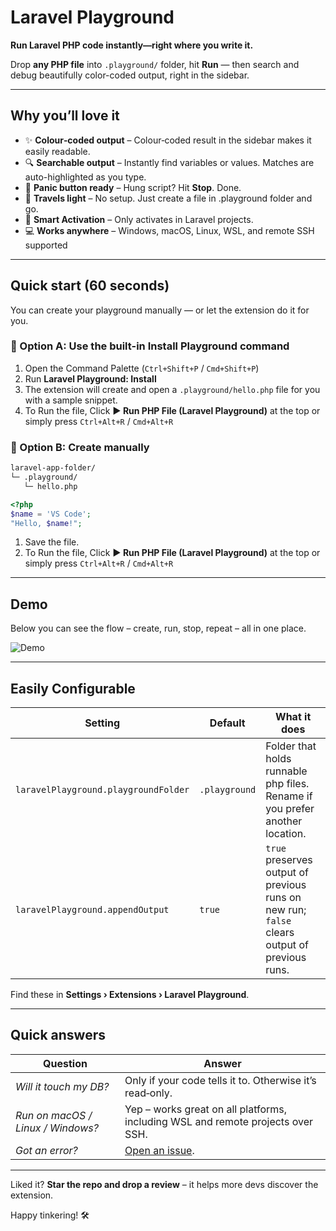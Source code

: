 # Laravel Playground

**Run Laravel PHP code instantly—right where you write it.**

Drop **any PHP file** into `.playground/` folder, hit **Run** — then search and debug beautifully color-coded output, right in the sidebar.

---

## Why you’ll love it

* ✨ **Colour‑coded output** – Colour‑coded result in the sidebar makes it easily readable.
* 🔍 **Searchable output** – Instantly find variables or values. Matches are auto-highlighted as you type.
* 🛑 **Panic button ready** – Hung script? Hit **Stop**. Done.
* 🎒 **Travels light** – No setup. Just create a file in .playground folder and go.
* 🧘 **Smart Activation** – Only activates in Laravel projects.
* 💻 **Works anywhere** – Windows, macOS, Linux, WSL, and remote SSH supported

---

## Quick start (60 seconds)

You can create your playground manually — or let the extension do it for you.

### 🔧 Option A: Use the built-in **Install Playground** command

1. Open the Command Palette (`Ctrl+Shift+P` / `Cmd+Shift+P`)
2. Run **Laravel Playground: Install**
3. The extension will create and open a `.playground/hello.php` file for you with a sample snippet.
4. To Run the file, Click **▶ Run PHP File (Laravel Playground)** at the top or simply press `Ctrl+Alt+R` / `Cmd+Alt+R`

### 📁 Option B: Create manually

```bash
laravel‑app-folder/
└─ .playground/
   └─ hello.php
```

```php
<?php
$name = 'VS Code';
"Hello, $name!";
```

1. Save the file. 
2. To Run the file, Click **▶ Run PHP File (Laravel Playground)** at the top or simply press `Ctrl+Alt+R` / `Cmd+Alt+R`

---

## Demo

Below you can see the flow – create, run, stop, repeat – all in one place.

![Demo](https://raw.githubusercontent.com/ali-raza-saleem/laravel-playground/main/demo/setup.gif)

---

## Easily Configurable

| Setting                                | Default       | What it does                                                                            |
| -------------------------------------- | ------------- | --------------------------------------------------------------------------------------- |
| `laravelPlayground.playgroundFolder` | `.playground` | Folder that holds runnable php files. Rename if you prefer another location.            |
| `laravelPlayground.appendOutput`     | `true`        | `true` preserves output of previous runs on new run; `false` clears output of previous runs. |

Find these in **Settings › Extensions › Laravel Playground**.

---

## Quick answers

| Question                          | Answer                                                                                                                                                    |
| --------------------------------- | --------------------------------------------------------------------------------------------------------------------------------------------------------- |
| *Will it touch my DB?*            | Only if your code tells it to. Otherwise it’s read‑only.                                                                                                  |
| *Run on macOS / Linux / Windows?* | Yep – works great on all platforms, including WSL and remote projects over SSH.                                                                           |
| *Got an error?*                   | [Open an issue](https://github.com/ali-raza-saleem/laravel-playground/issues). |

---

Liked it? **Star the repo and drop a review** – it helps more devs discover the extension.

Happy tinkering! 🛠️
